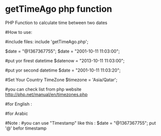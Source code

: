 # getTimeAgo php function
PHP Function to calculate time between two dates

#How to use:

#include files:
include 'getTimeAgo.php';


$date = "@1367367755";
$date = "2001-10-11 11:03:00";

#put yor firest datetime 
$datenow = "2013-10-11 11:03:00";

#put yor second datetime 
$date = "2001-10-11 11:03:20";

#Set Your Country TimeZone
$timezone = 'Asia/Qatar';

#you can check list from php website 
http://php.net/manual/en/timezones.php

#for English :
<?php echo EnGetTimeAgo($datenow, $date, $timezone);?>

#for Arabic
<?php echo ArGetTimeAgo($datenow, $date, $timezone);?>


#Note :
#you can use "Timestamp" like this :
$date = "@1367367755";
put '@' befor timestamp
